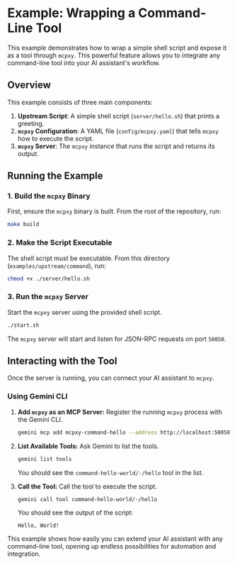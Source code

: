 # Example: Wrapping a Command-Line Tool

This example demonstrates how to wrap a simple shell script and expose it as a tool through `mcpxy`. This powerful feature allows you to integrate any command-line tool into your AI assistant's workflow.

## Overview

This example consists of three main components:
1.  **Upstream Script**: A simple shell script (`server/hello.sh`) that prints a greeting.
2.  **`mcpxy` Configuration**: A YAML file (`config/mcpxy.yaml`) that tells `mcpxy` how to execute the script.
3.  **`mcpxy` Server**: The `mcpxy` instance that runs the script and returns its output.

## Running the Example

### 1. Build the `mcpxy` Binary

First, ensure the `mcpxy` binary is built. From the root of the repository, run:
```bash
make build
```

### 2. Make the Script Executable

The shell script must be executable. From this directory (`examples/upstream/command`), run:
```bash
chmod +x ./server/hello.sh
```

### 3. Run the `mcpxy` Server

Start the `mcpxy` server using the provided shell script.
```bash
./start.sh
```
The `mcpxy` server will start and listen for JSON-RPC requests on port `50050`.

## Interacting with the Tool

Once the server is running, you can connect your AI assistant to `mcpxy`.

### Using Gemini CLI

1.  **Add `mcpxy` as an MCP Server:**
    Register the running `mcpxy` process with the Gemini CLI.
    ```bash
    gemini mcp add mcpxy-command-hello --address http://localhost:50050 --command "sleep" "infinity"
    ```

2.  **List Available Tools:**
    Ask Gemini to list the tools.
    ```bash
    gemini list tools
    ```
    You should see the `command-hello-world/-/hello` tool in the list.

3.  **Call the Tool:**
    Call the tool to execute the script.
    ```bash
    gemini call tool command-hello-world/-/hello
    ```

    You should see the output of the script:
    ```
    Hello, World!
    ```

This example shows how easily you can extend your AI assistant with any command-line tool, opening up endless possibilities for automation and integration.